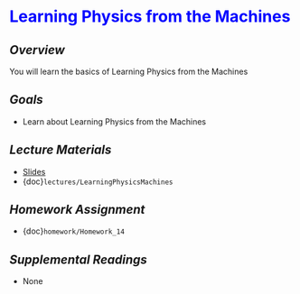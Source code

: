 # <span style="color: blue;"><b>Learning Physics from the Machines</b></span>

## *Overview*
You will learn the basics of Learning Physics from the Machines

## *Goals*
* Learn about Learning Physics from the Machines

## *Lecture Materials*
* [Slides]()
* {doc}`lectures/LearningPhysicsMachines`

## *Homework Assignment*
* {doc}`homework/Homework_14`

## *Supplemental Readings*
* None